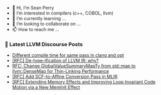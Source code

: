 - 👋 Hi, I’m Sean Perry
- 👀 I’m interested in compilers (c++, COBOL, llvm)
- 🌱 I’m currently learning ...
- 💞️ I’m looking to collaborate on ...
- 📫 How to reach me ...

<!---
s66perry/s66perry is a ✨ special ✨ repository because its `README.md` (this file) appears on your GitHub profile.
You can click the Preview link to take a look at your changes.
--->
### 📕 Latest LLVM Discourse Posts

<!-- DISCOURSE-LLVM:START -->
- [Different compile time for same pass in clang and opt](https://discourse.llvm.org/t/different-compile-time-for-same-pass-in-clang-and-opt/88256#post_3)
- [[RFC] De-type-ification of LLVM IR: why?](https://discourse.llvm.org/t/rfc-de-type-ification-of-llvm-ir-why/88257#post_1)
- [RFC: Change GlobalValueSummaryMapTy from std::map to llvm::DenseMap for Thin-Linking Performance](https://discourse.llvm.org/t/rfc-change-globalvaluesummarymapty-from-std-map-to-llvm-densemap-for-thin-linking-performance/88191#post_9)
- [[RFC] Add SCF-to-Affine Conversion Pass in MLIR](https://discourse.llvm.org/t/rfc-add-scf-to-affine-conversion-pass-in-mlir/88036#post_7)
- [[RFC] Extending Memory Effects and Improving Loop Invariant Code Motion via a New MemInit Effect](https://discourse.llvm.org/t/rfc-extending-memory-effects-and-improving-loop-invariant-code-motion-via-a-new-meminit-effect/87873?page=3#post_50)
<!-- DISCOURSE-LLVM:END -->
